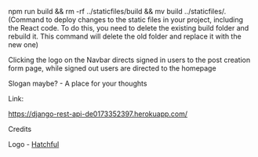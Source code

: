npm run build && rm -rf ../staticfiles/build && mv build ../staticfiles/.  
(Command to deploy changes to the static files in your project, including the React code. To do this, you need to delete the existing build folder and rebuild it. This command will delete the old folder and replace it with the new one)

Clicking the logo on the Navbar directs signed in users to the post creation form page, while signed out users are directed to the homepage

Slogan maybe? - A place for your thoughts

Link:

https://django-rest-api-de0173352397.herokuapp.com/

Credits

Logo - [Hatchful](https://www.shopify.com/tools/logo-maker)